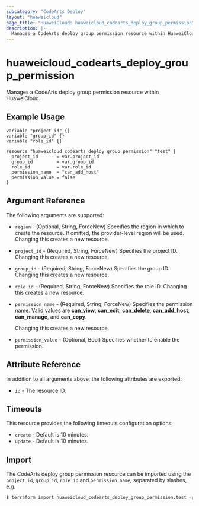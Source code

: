 ```yaml
---
subcategory: "CodeArts Deploy"
layout: "huaweicloud"
page_title: "HuaweiCloud: huaweicloud_codearts_deploy_group_permission"
description: |-
  Manages a CodeArts deploy group permission resource within HuaweiCloud.
---
```


# huaweicloud_codearts_deploy_group_permission

Manages a CodeArts deploy group permission resource within HuaweiCloud.

## Example Usage

```hcl
variable "project_id" {}
variable "group_id" {}
variable "role_id" {}

resource "huaweicloud_codearts_deploy_group_permission" "test" {
  project_id       = var.project_id
  group_id         = var.group_id
  role_id          = var.role_id
  permission_name  = "can_add_host"
  permission_value = false
}
```

## Argument Reference

The following arguments are supported:

* `region` - (Optional, String, ForceNew) Specifies the region in which to create the resource.
  If omitted, the provider-level region will be used.
  Changing this creates a new resource.

* `project_id` - (Required, String, ForceNew) Specifies the project ID.
  Changing this creates a new resource.

* `group_id` - (Required, String, ForceNew) Specifies the group ID.
  Changing this creates a new resource.

* `role_id` - (Required, String, ForceNew) Specifies the role ID.
  Changing this creates a new resource.

* `permission_name` - (Required, String, ForceNew) Specifies the permission name.
  Valid values are **can_view**, **can_edit**, **can_delete**, **can_add_host**, **can_manage**, and **can_copy**.

  Changing this creates a new resource.

* `permission_value` - (Optional, Bool) Specifies whether to enable the permission.

## Attribute Reference

In addition to all arguments above, the following attributes are exported:

* `id` - The resource ID.

## Timeouts

This resource provides the following timeouts configuration options:

* `create` - Default is 10 minutes.
* `update` - Default is 10 minutes.

## Import

The CodeArts deploy group permission resource can be imported using the `project_id`, `group_id`, `role_id` and
`permission_name`, separated by slashes, e.g.

```bash
$ terraform import huaweicloud_codearts_deploy_group_permission.test <project_id>/<group_id>/<role_id>/<permission_name>
```
